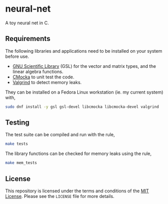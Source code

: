 # neural-net

A toy neural net in C.

## Requirements

The following libraries and applications need to be installed on your system
before use.

* [GNU Scientific Library][gsl] (GSL) for the vector and matrix types, and the
  linear algebra functions.
* [CMocka][cmocka] to unit test the code.
* [Valgrind][valgrind] to detect memory leaks.

They can be installed on a Fedora Linux workstation (ie. my current system)
with,

```bash
sudo dnf install -y gsl gsl-devel libcmocka libcmocka-devel valgrind
```

## Testing

The test suite can be compiled and run with the rule,

```bash
make tests
```

The library functions can be checked for memory leaks using the rule,

```bash
make mem_tests
```

## License

This repository is licensed under the terms and conditions of the
[MIT License][mit_license]. Please see the `LICENSE` file for more details.

[cmocka]: https://cmocka.org/ "CMocka"
[gsl]: https://www.gnu.org/software/gsl/ "GNU Scientific Library"
[mit_license]: http://opensource.org/licenses/mit-license.php "MIT License"
[valgrind]: https://valgrind.org/ "Valgrind"
